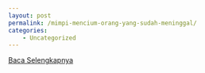 ```yaml
---
layout: post
permalink: /mimpi-mencium-orang-yang-sudah-meninggal/
categories:
    - Uncategorized
---
```


[Baca Selengkapnya](/01)